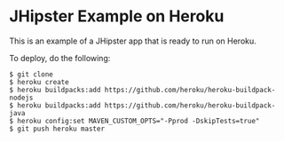 JHipster Example on Heroku
==========================

This is an example of a JHipster app that is ready to run on Heroku.

To deploy, do the following:

```sh-session
$ git clone
$ heroku create
$ heroku buildpacks:add https://github.com/heroku/heroku-buildpack-nodejs
$ heroku buildpacks:add https://github.com/heroku/heroku-buildpack-java
$ heroku config:set MAVEN_CUSTOM_OPTS="-Pprod -DskipTests=true"
$ git push heroku master

